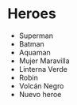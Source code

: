 # Heroes

* Superman
* Batman
* Aquaman
* Mujer Maravilla
* Linterna Verde
* Robin
* Volcán Negro
* Nuevo heroe
